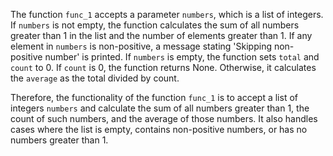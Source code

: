 The function `func_1` accepts a parameter `numbers`, which is a list of integers. If `numbers` is not empty, the function calculates the sum of all numbers greater than 1 in the list and the number of elements greater than 1. If any element in `numbers` is non-positive, a message stating 'Skipping non-positive number' is printed. If `numbers` is empty, the function sets `total` and `count` to 0. If `count` is 0, the function returns None. Otherwise, it calculates the `average` as the total divided by count.

Therefore, the functionality of the function `func_1` is to accept a list of integers `numbers` and calculate the sum of all numbers greater than 1, the count of such numbers, and the average of those numbers. It also handles cases where the list is empty, contains non-positive numbers, or has no numbers greater than 1.